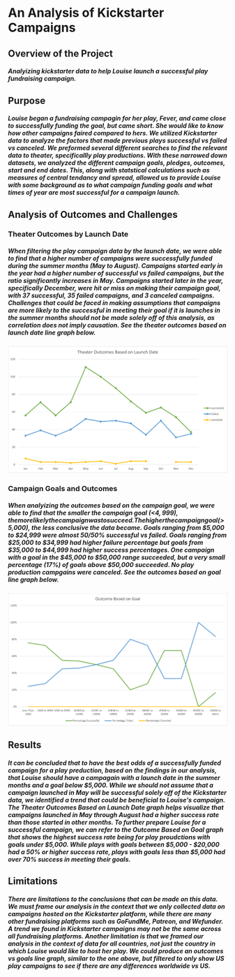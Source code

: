 # An Analysis of Kickstarter Campaigns
## Overview of the Project
##### Analyizing kickstarter data to help Louise launch a successful play fundraising campaign.
## Purpose
##### Louise began a fundraising campagin for her play, Fever, and came close to successfully funding the goal, but came short. She would like to know how other campaigns faired compared to hers. We utilized Kickstarter data to analyze the factors that made previous plays successful vs failed vs canceled. We preformed several different searches to find the relevant data to theater, specificallly play productions. With these narrowed down datasets, we analyzed the different campaign goals, pledges, outcomes, start and end dates. This, along with statstical calculations such as measures of central tendancy and spread, allowed us to provide Louise with some background as to what campaign funding goals and what times of year are most successful for a campaign launch. 
## Analysis of Outcomes and Challenges
### Theater Outcomes by Launch Date
##### When filtering the play campaign data by the launch date, we were able to find that a higher number of campaigns were successfully funded during the summer months (May to August). Campaigns started early in the year had a higher number of successful vs failed campaigns, but the ratio significantly increases in May. Campaigns started later in the year, specifically December, were hit or miss on making their campaign goal, with 37 successful, 35 failed campaigns, and 3 canceled campaigns. Challenges that could be faced in making assumptions that campaigns are more likely to the successful in meeting their goal if it is launches in the summer months should not be made solely off of this analysis, as correlation does not imply causation. See the theater outcomes based on launch date line graph below. 
![Theater_Outcomes_vs_Launch](https://github.com/carinaediaz/kickstarter-analysis/blob/main/Resources/Theater_Outcomes_vs_Launch.png)
### Campaign Goals and Outcomes
##### When analyizing the outcomes based on the campaign goal, we were able to find that the smaller the campaign goal (<$4,999), the more likely the campaign was to succeed. The higher the campaign goal (>$5,000), the less conclusive the data became. Goals ranging from $5,000 to $24,999 were almost 50/50% successful vs failed. Goals ranging from $25,000 to $34,999 had higher failure percentage but goals from $35,000 to $44,999 had higher success percentages. One campaign with a goal in the $45,000 to $50,000 range succeeded, but a very small percentage (17%) of goals above $50,000 succeeded. No play production campgains were canceled. See the outcomes based on goal line graph below.  
![Outcome_vs_Goals](https://github.com/carinaediaz/kickstarter-analysis/blob/main/Resources/Outcome_vs_Goals.png)
## Results
##### It can be concluded that to have the best odds of a successfully funded campaign for a play preduction, based on the findings in our analysis, that Louise should have a campagain with a launch date in the summer months and a goal below $5,000. While we should not assume that a campaign launched in May will be successful solely off of the Kickstarter data, we identified a trend that could be beneficial to Louise's campaign. The Theater Outcomes Based on Launch Date graph helps visualize that campaigns launched in May through August had a higher success rate than those started in other months. To further prepare Louise for a successful campaign, we can refer to the Outcome Based on Goal graph that shows the highest success rate being for play proudctions with goals under $5,000. While plays with goals between $5,000 - $20,000 had a 50% or higher success rate, plays with goals less than $5,000 had over 70% success in meeting their goals.
## Limitations
##### There are limitations to the conclusions that can be made on this data. We must frame our analysis in the context that we only collected data on campaigns hosted on the Kickstarter platform, while there are many other fundraising platforms such as GoFundMe, Patreon, and Wefunder. A trend we found in Kickstarter campaigns may not be the same across all fundraising platforms. Another limitation is that we framed our analysis in the context of data for all countries, not just the country in which Louise would like to host her play. We could produce an outcomes vs goals line graph, similar to the one above, but filtered to only show US play campaigns to see if there are any differences worldwide vs US. 
